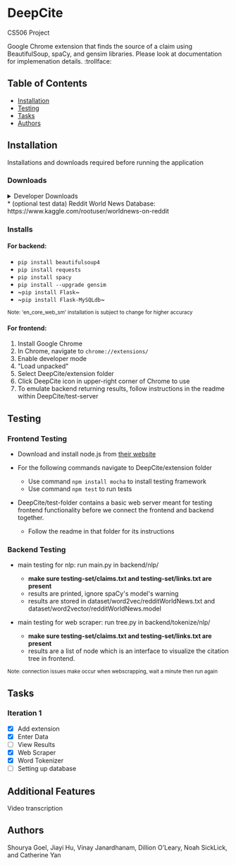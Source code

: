 # DeepCite
CS506 Project
<p> Google Chrome extension that finds the source of a claim using BeautifulSoup, spaCy, and gensim libraries. Please look at documentation for implemenation details. :trollface:</p>

## Table of Contents
* [Installation](#installation)
* [Testing](#testing)
* [Tasks](#tasks)
* [Authors](#authors)

## Installation
Installations and downloads required before running the application
### Downloads
<details>
  <summary> Developer Downloads </summary>
  <ul>
  <li>* MySQL documentation: https://dev.mysql.com/doc/mysql-getting-started/en/ </li>
   <li>* Recommended Database/Downloads:</li>
   <ul><li>* free remote mysql(100MB cap): https://remotemysql.com/</li>
   <li>* Community Server: https://dev.mysql.com/downloads/mysql/</li> 
   <li>* Visual Studio database: https://dev.mysql.com/downloads/windows/visualstudio/ </li>
   <li>* MySQL WorkBench: https://dev.mysql.com/downloads/workbench/ </li>
   <li>* General mySQL installer: https://dev.mysql.com/downloads/installer/</li> 
   </ul>
 </ul>
  
  <small> Currently looking at Google News vector space https://code.google.com/archive/p/word2vec/ </small>
  <small> other word2vec options: https://github.com/3Top/word2vec-api#where-to-get-a-pretrained-models </small>
  
</details>
* (optional test data) Reddit World News Database: https://www.kaggle.com/rootuser/worldnews-on-reddit


### Installs

#### For backend:
* `pip install beautifulsoup4`
* `pip install requests`
* `pip install spacy`
* `pip install --upgrade gensim`
* ~`pip install Flask`~
* ~`pip install Flask-MySQLdb`~

<small>Note: 'en_core_web_sm' installation is subject to change for higher accuracy</small>

#### For frontend:
1. Install Google Chrome
2. In Chrome, navigate to `chrome://extensions/`
3. Enable developer mode
4. "Load unpacked" 
5. Select DeepCite/extension folder
6. Click DeepCite icon in upper-right corner of Chrome to use
7. To emulate backend returning results, follow instructions in the readme within DeepCite/test-server

## Testing
### Frontend Testing
* Download and install node.js from <a href="https://nodejs.org/en/"> their website </a>
* For the following commands navigate to DeepCite/extension folder
  * Use command `npm install mocha` to install testing framework
  * Use command `npm test` to run tests


* DeepCite/test-folder contains a basic web server meant for testing frontend functionality before we connect the frontend and backend together.
  * Follow the readme in that folder for its instructions

### Backend Testing
  * main testing for nlp: run main.py in backend/nlp/
    *  **make sure testing-set/claims.txt and testing-set/links.txt are present**
    * results are printed, ignore spaCy's model's warning
    * results are stored in dataset/word2vec/redditWorldNews.txt and dataset/word2vector/redditWorldNews.model
    
  * main testing for web scraper: run tree.py in backend/tokenize/nlp/
    *  **make sure testing-set/claims.txt and testing-set/links.txt are present**
    * results are a list of node which is an interface to visualize the citation tree in frontend.

<small>Note: connection issues make occur when webscrapping, wait a minute then run again</small>

## Tasks
### Iteration 1
- [x] Add extension
- [x] Enter Data
- [ ] View Results
- [x] Web Scraper
- [x] Word Tokenizer
- [ ] Setting up database

## Additional Features
Video transcription

## Authors
Shourya Goel, Jiayi Hu, Vinay Janardhanam, Dillion O'Leary, Noah SickLick, and Catherine Yan
